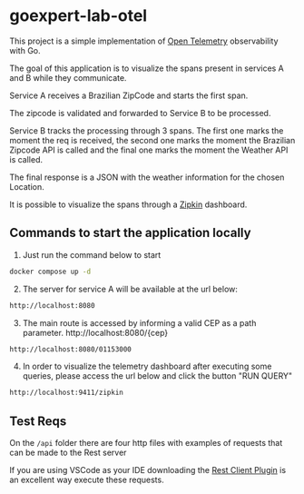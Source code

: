 # goexpert-lab-otel

This project is a simple implementation of [Open Telemetry](https://opentelemetry.io/docs/languages/go/) observability with Go.

The goal of this application is to visualize the spans present in services A and B while they communicate.

Service A receives a Brazilian ZipCode and starts the first span. 

The zipcode is validated and forwarded to Service B to be processed.

Service B tracks the processing through 3 spans. The first one marks the moment the req is received, the second one marks the moment the Brazilian Zipcode API is called and the final one marks the moment the Weather API is called.

The final response is a JSON with the weather information for the chosen Location.

It is possible to visualize the spans through a [Zipkin](https://zipkin.io/) dashboard.


## Commands to start the application locally

1. Just run the command below to start 

```sh
docker compose up -d
```

2. The server for service A will be available at the url below:

```sh
http://localhost:8080
```

3. The main route is accessed by informing a valid CEP as a path parameter. 
http://localhost:8080/{cep}

```sh
http://localhost:8080/01153000
```

4. In order to visualize the telemetry dashboard after executing some queries, please access the url below and click the button "RUN QUERY"

```sh
http://localhost:9411/zipkin
```

## Test Reqs

On the `/api` folder there are four http files with examples of requests that can be made to the Rest server

If you are using VSCode as your IDE downloading the [Rest Client Plugin](https://marketplace.visualstudio.com/items?itemName=humao.rest-client) is an excellent way execute these requests.
